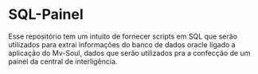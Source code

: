 
# SQL-Painel

Esse repositório tem um intuito de fornecer scripts em SQL que serão utilizados para extrai informações do banco de dados oracle ligado a aplicação do Mv-Soul, dados que serão utilizados pra a confecção de um painel da central de interligência.
